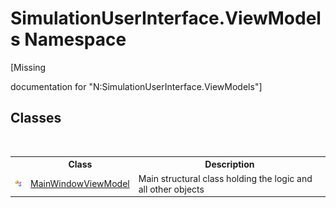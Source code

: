 # SimulationUserInterface.ViewModels Namespace
 

\[Missing <summary> documentation for "N:SimulationUserInterface.ViewModels"\]


## Classes
&nbsp;<table><tr><th></th><th>Class</th><th>Description</th></tr><tr><td>![Public class](media/pubclass.gif "Public class")</td><td><a href="dffbb7d6-49f3-0370-e2e1-e104e7728aed">MainWindowViewModel</a></td><td>
Main structural class holding the logic and all other objects</td></tr></table>&nbsp;
